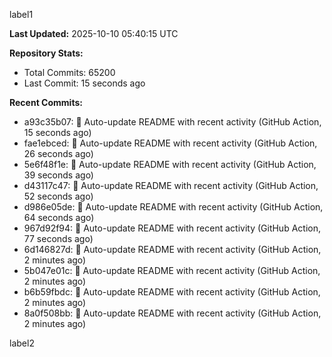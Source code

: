 
label1 
<!-- ACTIVITY_START -->
**Last Updated:** 2025-10-10 05:40:15 UTC

**Repository Stats:**
- Total Commits: 65200
- Last Commit: 15 seconds ago

**Recent Commits:**
- a93c35b07: 🤖 Auto-update README with recent activity (GitHub Action, 15 seconds ago)
- fae1ebced: 🤖 Auto-update README with recent activity (GitHub Action, 26 seconds ago)
- 5e6f48f1e: 🤖 Auto-update README with recent activity (GitHub Action, 39 seconds ago)
- d43117c47: 🤖 Auto-update README with recent activity (GitHub Action, 52 seconds ago)
- d986e05de: 🤖 Auto-update README with recent activity (GitHub Action, 64 seconds ago)
- 967d92f94: 🤖 Auto-update README with recent activity (GitHub Action, 77 seconds ago)
- 6d146827d: 🤖 Auto-update README with recent activity (GitHub Action, 2 minutes ago)
- 5b047e01c: 🤖 Auto-update README with recent activity (GitHub Action, 2 minutes ago)
- b6b59fbdc: 🤖 Auto-update README with recent activity (GitHub Action, 2 minutes ago)
- 8a0f508bb: 🤖 Auto-update README with recent activity (GitHub Action, 2 minutes ago)
<!-- ACTIVITY_END -->

label2
